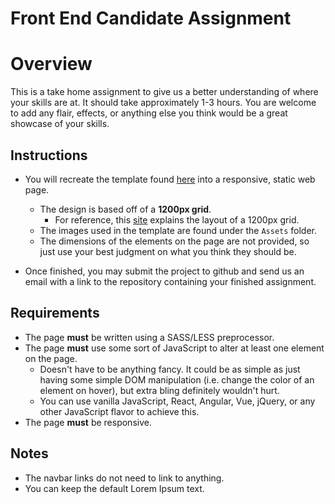 # Front End Candidate Assignment

# Overview

This is a take home assignment to give us a better understanding of where your skills are at. It should take approximately 1-3 hours. You are welcome to add any flair, effects, or anything else you think would be a great showcase of your skills.

## Instructions

- You will recreate the template found [here](https://scene.zeplin.io/project/5c2f9930e745a246e70c38ff) into a responsive, static web page.
  - The design is based off of a **1200px grid**.
    - For reference, this [site](https://1200px.com/) explains the layout of a 1200px grid.
  - The images used in the template are found under the `Assets` folder.
  - The dimensions of the elements on the page are not provided, so just use your best judgment on what you think they should be.

- Once finished, you may submit the project to github and send us an email with a link to the repository containing your finished assignment.

## Requirements

- The page **must** be written using a SASS/LESS preprocessor.
- The page **must** use some sort of JavaScript to alter at least one element on the page.
  - Doesn't have to be anything fancy. It could be as simple as just having some simple DOM manipulation (i.e. change the color of an element on hover), but extra bling definitely wouldn't hurt.
  - You can use vanilla JavaScript, React, Angular, Vue, jQuery, or any other JavaScript flavor to achieve this.
- The page **must** be responsive.

## Notes

- The navbar links do not need to link to anything.
- You can keep the default Lorem Ipsum text.

